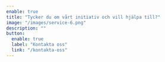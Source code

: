 ```yaml
---
enable: true
title: "Tycker du om vårt initiativ och vill hjälpa till?"
image: "/images/service-6.png"
description: ""
button:
  enable: true
  label: "Kontakta oss"
  link: "/kontakta-oss"
---
```

